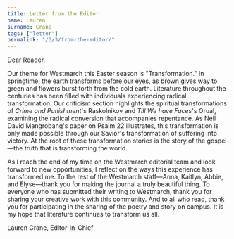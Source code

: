 ```yaml
---
title: Letter from the Editor
name: Lauren
surname: Crane
tags: ["letter"]
permalink: "/3/3/from-the-editor/"
---
```

Dear Reader,

Our theme for Westmarch this Easter season is "Transformation." In springtime, the earth transforms before our eyes, as brown gives way to green and flowers burst forth from the cold earth. Literature throughout the centuries has been filled with individuals experiencing radical transformation. Our criticism section highlights the spiritual transformations of *Crime and Punishment*'s Raskolnikov and *Till We have Faces*'s Orual, examining the radical conversion that accompanies repentance. As Neil David Mangrobang's paper on Psalm 22 illustrates, this transformation is only made possible through our Savior's transformation of suffering into victory. At the root of these transformation stories is the story of the gospel—the truth that is transforming the world.

As I reach the end of my time on the Westmarch editorial team and look forward to new opportunities, I reflect on the ways this experience has transformed me. To the rest of the Westmarch staff—Anna, Kaitlyn, Abbie, and Elyse—thank you for making the journal a truly beautiful thing. To everyone who has submitted their writing to Westmarch, thank you for sharing your creative work with this community. And to all who read, thank you for participating in the sharing of the poetry and story on campus. It is my hope that literature continues to transform us all. 

Lauren Crane, Editor-in-Chief